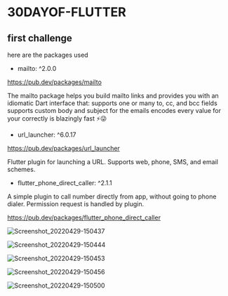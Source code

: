 # 30DAYOF-FLUTTER

## first challenge 
here are the packages used

- mailto: ^2.0.0

https://pub.dev/packages/mailto

The mailto package helps you build mailto links and provides you with an idiomatic Dart interface that:
supports one or many to, cc, and bcc fields
supports custom body and subject for the emails
encodes every value for your correctly
is blazingly fast ⚡️😜

- url_launcher: ^6.0.17

https://pub.dev/packages/url_launcher

Flutter plugin for launching a URL. Supports web, phone, SMS, and email schemes.

- flutter_phone_direct_caller: ^2.1.1

A simple plugin to call number directly from app, without going to phone dialer. Permission request is handled by plugin.

https://pub.dev/packages/flutter_phone_direct_caller


![Screenshot_20220429-150437](https://user-images.githubusercontent.com/82382673/167211006-bb939ba9-9cf6-43d5-a386-e26b3c9069b9.jpg)



![Screenshot_20220429-150444](https://user-images.githubusercontent.com/82382673/167211106-243e057b-82e3-45de-a3cd-aaf6893c96e4.jpg)


![Screenshot_20220429-150453](https://user-images.githubusercontent.com/82382673/167211126-4badaf8f-e266-4a43-8cae-87f5e83f0bba.jpg)




![Screenshot_20220429-150456](https://user-images.githubusercontent.com/82382673/167211153-a64c46b5-6a93-4916-95e2-8da787928b9c.jpg)



![Screenshot_20220429-150500](https://user-images.githubusercontent.com/82382673/167211214-83a6942d-722b-489d-b708-c715a1d9e081.jpg)
